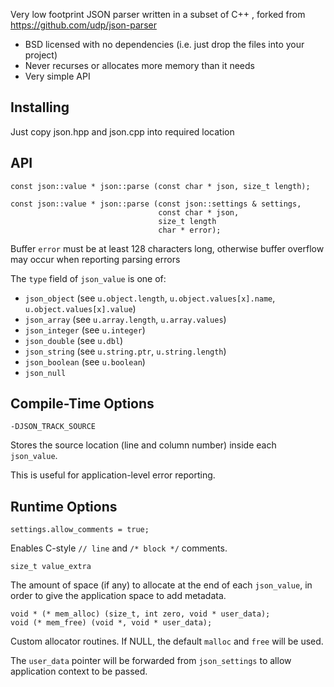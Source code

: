 Very low footprint JSON parser written in a subset of C++ , forked from https://github.com/udp/json-parser

* BSD licensed with no dependencies (i.e. just drop the files into your project)
* Never recurses or allocates more memory than it needs
* Very simple API

Installing
----------

Just copy json.hpp and json.cpp into required location


API
---

    const json::value * json::parse (const char * json, size_t length);

    const json::value * json::parse (const json::settings & settings,
                                     const char * json,
                                     size_t length
                                     char * error);

Buffer `error` must be at least 128 characters long, otherwise buffer overflow may occur when reporting parsing errors

The `type` field of `json_value` is one of:

* `json_object` (see `u.object.length`, `u.object.values[x].name`, `u.object.values[x].value`)
* `json_array` (see `u.array.length`, `u.array.values`)
* `json_integer` (see `u.integer`)
* `json_double` (see `u.dbl`)
* `json_string` (see `u.string.ptr`, `u.string.length`)
* `json_boolean` (see `u.boolean`)
* `json_null`


Compile-Time Options
--------------------

    -DJSON_TRACK_SOURCE

Stores the source location (line and column number) inside each `json_value`.

This is useful for application-level error reporting.


Runtime Options
---------------

    settings.allow_comments = true;

Enables C-style `// line` and `/* block */` comments.

    size_t value_extra

The amount of space (if any) to allocate at the end of each `json_value`, in
order to give the application space to add metadata.

    void * (* mem_alloc) (size_t, int zero, void * user_data);
    void (* mem_free) (void *, void * user_data);

Custom allocator routines.  If NULL, the default `malloc` and `free` will be used.

The `user_data` pointer will be forwarded from `json_settings` to allow application
context to be passed.
